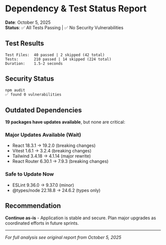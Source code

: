 # Dependency & Test Status Report

**Date**: October 5, 2025  
**Status**: ✅ All Tests Passing | ✅ No Security Vulnerabilities

## Test Results

```
Test Files:  40 passed | 2 skipped (42 total)
Tests:       210 passed | 14 skipped (224 total)
Duration:    1.5-2 seconds
```

## Security Status

```bash
npm audit
✅ found 0 vulnerabilities
```

## Outdated Dependencies

**19 packages have updates available**, but none are critical:

### Major Updates Available (Wait)

- React 18.3.1 → 19.2.0 (breaking changes)
- Vitest 1.6.1 → 3.2.4 (breaking changes)
- Tailwind 3.4.18 → 4.1.14 (major rewrite)
- React Router 6.30.1 → 7.9.3 (breaking changes)

### Safe to Update Now

- ESLint 9.36.0 → 9.37.0 (minor)
- @types/node 22.18.8 → 24.6.2 (types only)

## Recommendation

**Continue as-is** - Application is stable and secure. Plan major upgrades as coordinated efforts in future sprints.

---

*For full analysis see original report from October 5, 2025*
